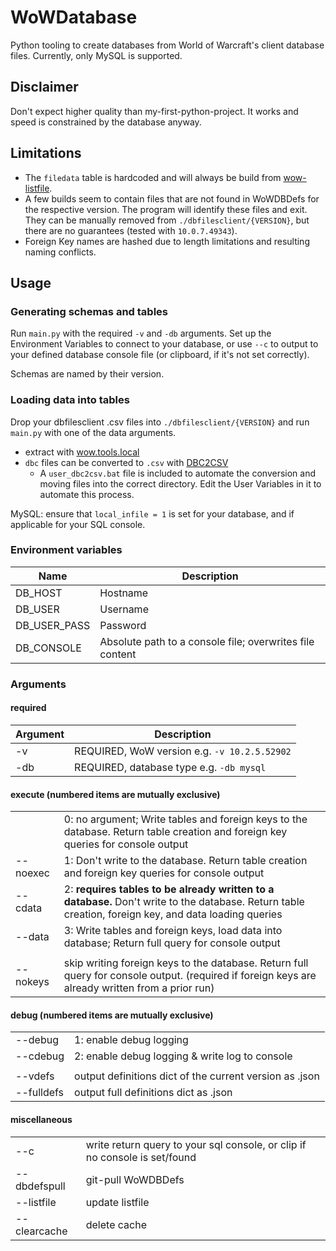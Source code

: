 # WoWDatabase
Python tooling to create databases from World of Warcraft's client database files. Currently, only MySQL is supported.

## Disclaimer
Don't expect higher quality than my-first-python-project. It works and speed is constrained by the database anyway.

## Limitations
- The `filedata` table is hardcoded and will always be build from [wow-listfile](https://github.com/wowdev/wow-listfile).
- A few builds seem to contain files that are not found in WoWDBDefs for the respective version. The program will identify these files and exit. They can be manually removed from `./dbfilesclient/{VERSION}`, but there are no guarantees (tested with `10.0.7.49343`).
- Foreign Key names are hashed due to length limitations and resulting naming conflicts. 

## Usage
### Generating schemas and tables
Run `main.py` with the required `-v` and `-db` arguments. Set up the Environment Variables to connect to your database, 
or use `--c` to output to your defined database console file (or clipboard, if it's not set correctly).

Schemas are named by their version.

### Loading data into tables
Drop your dbfilesclient .csv files into `./dbfilesclient/{VERSION}` and run `main.py` with one of the data arguments.
- extract with [wow.tools.local](https://github.com/Marlamin/wow.tools.local)
- `dbc` files can be converted to `.csv` with [DBC2CSV](https://github.com/Marlamin/DBC2CSV)
    - A `user_dbc2csv.bat` file is included to automate the conversion and moving files into the correct directory. Edit the User Variables in it to automate this process. 
  
MySQL: ensure that `local_infile = 1` is set for your database, and if applicable for your SQL console.
### Environment variables
| Name         | Description                                              |
|--------------|----------------------------------------------------------|
| DB_HOST      | Hostname                                                 |
| DB_USER      | Username                                                 |
| DB_USER_PASS | Password                                                 |
| DB_CONSOLE   | Absolute path to a console file; overwrites file content |

### Arguments
#### required
| Argument     | Description                                                                |
|--------------|----------------------------------------------------------------------------|
| -v           | REQUIRED, WoW version e.g. `-v 10.2.5.52902`                               |
| -db          | REQUIRED, database type e.g. `-db mysql`                                   |
#### execute (numbered items are mutually exclusive)
|          |                                                                                                                                                       |
|----------|-------------------------------------------------------------------------------------------------------------------------------------------------------|
|          | 0: no argument; Write tables and foreign keys to the database. Return table creation and foreign key queries for console output                                                                                       |
| --noexec | 1: Don't write to the database. Return table creation and foreign key queries for console output                                                      |
| --cdata  | 2: **requires tables to be already written to a database.** Don't write to the database. Return table creation, foreign key, and data loading queries |
| --data   | 3: Write tables and foreign keys, load data into database; Return full query for console output                                                       |
|          |                                                                                                                                                       |
| --nokeys | skip writing foreign keys to the database. Return full query for console output. (required if foreign keys are already written from a prior run)      |
#### debug (numbered items are mutually exclusive)
|            |                                                         |
|------------|---------------------------------------------------------|
| --debug    | 1: enable debug logging                                 |
| --cdebug   | 2: enable debug logging & write log to console          |
|            |                                                         |
| --vdefs    | output definitions dict of the current version as .json |
| --fulldefs | output full definitions dict as .json                   |
#### miscellaneous
|              |                                                                            |
|--------------|----------------------------------------------------------------------------|
| --c          | write return query to your sql console, or clip if no console is set/found |
| --dbdefspull | git-pull WoWDBDefs                                                         |
| --listfile   | update listfile                                                            |
| --clearcache | delete cache                                                               |
